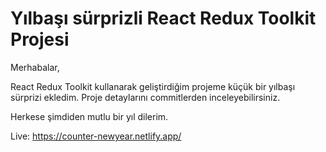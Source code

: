 # Yılbaşı sürprizli React Redux Toolkit Projesi

Merhabalar,

React Redux Toolkit kullanarak geliştirdiğim projeme küçük bir yılbaşı sürprizi ekledim. Proje detaylarını commitlerden inceleyebilirsiniz.

Herkese şimdiden mutlu bir yıl dilerim.

Live: https://counter-newyear.netlify.app/
